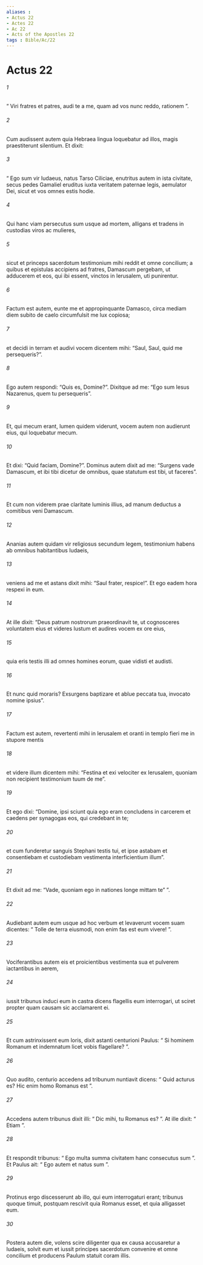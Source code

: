 ```yaml
---
aliases : 
- Actus 22
- Actes 22
- Ac 22
- Acts of the Apostles 22
tags : Bible/Ac/22
---
```


# Actus 22

###### 1
“ Viri fratres et patres, audi te a me, quam ad vos nunc reddo, rationem ”. 
###### 2
Cum audissent autem quia Hebraea lingua loquebatur ad illos, magis praestiterunt silentium. Et dixit: 
###### 3
“ Ego sum vir Iudaeus, natus Tarso Ciliciae, enutritus autem in ista civitate, secus pedes Gamaliel eruditus iuxta veritatem paternae legis, aemulator Dei, sicut et vos omnes estis hodie. 
###### 4
Qui hanc viam persecutus sum usque ad mortem, alligans et tradens in custodias viros ac mulieres, 
###### 5
sicut et princeps sacerdotum testimonium mihi reddit et omne concilium; a quibus et epistulas accipiens ad fratres, Damascum pergebam, ut adducerem et eos, qui ibi essent, vinctos in Ierusalem, uti punirentur.
###### 6
Factum est autem, eunte me et appropinquante Damasco, circa mediam diem subito de caelo circumfulsit me lux copiosa; 
###### 7
et decidi in terram et audivi vocem dicentem mihi: “Saul, Saul, quid me persequeris?”. 
###### 8
Ego autem respondi: “Quis es, Domine?”. Dixitque ad me: “Ego sum Iesus Nazarenus, quem tu persequeris”. 
###### 9
Et, qui mecum erant, lumen quidem viderunt, vocem autem non audierunt eius, qui loquebatur mecum. 
###### 10
Et dixi: “Quid faciam, Domine?”. Dominus autem dixit ad me: “Surgens vade Damascum, et ibi tibi dicetur de omnibus, quae statutum est tibi, ut faceres”. 
###### 11
Et cum non viderem prae claritate luminis illius, ad manum deductus a comitibus veni Damascum.
###### 12
Ananias autem quidam vir religiosus secundum legem, testimonium habens ab omnibus habitantibus Iudaeis, 
###### 13
veniens ad me et astans dixit mihi: “Saul frater, respice!”. Et ego eadem hora respexi in eum. 
###### 14
At ille dixit: “Deus patrum nostrorum praeordinavit te, ut cognosceres voluntatem eius et videres Iustum et audires vocem ex ore eius, 
###### 15
quia eris testis illi ad omnes homines eorum, quae vidisti et audisti. 
###### 16
Et nunc quid moraris? Exsurgens baptizare et ablue peccata tua, invocato nomine ipsius”.
###### 17
Factum est autem, revertenti mihi in Ierusalem et oranti in templo fieri me in stupore mentis 
###### 18
et videre illum dicentem mihi: “Festina et exi velociter ex Ierusalem, quoniam non recipient testimonium tuum de me”. 
###### 19
Et ego dixi: “Domine, ipsi sciunt quia ego eram concludens in carcerem et caedens per synagogas eos, qui credebant in te; 
###### 20
et cum funderetur sanguis Stephani testis tui, et ipse astabam et consentiebam et custodiebam vestimenta interficientium illum”. 
###### 21
Et dixit ad me: “Vade, quoniam ego in nationes longe mittam te” ”.
###### 22
Audiebant autem eum usque ad hoc verbum et levaverunt vocem suam dicentes: “ Tolle de terra eiusmodi, non enim fas est eum vivere! ”. 
###### 23
Vociferantibus autem eis et proicientibus vestimenta sua et pulverem iactantibus in aerem, 
###### 24
iussit tribunus induci eum in castra dicens flagellis eum interrogari, ut sciret propter quam causam sic acclamarent ei.
###### 25
Et cum astrinxissent eum loris, dixit astanti centurioni Paulus: “ Si hominem Romanum et indemnatum licet vobis flagellare? ”. 
###### 26
Quo audito, centurio accedens ad tribunum nuntiavit dicens: “ Quid acturus es? Hic enim homo Romanus est ”. 
###### 27
Accedens autem tribunus dixit illi: “ Dic mihi, tu Romanus es? ”. At ille dixit: “ Etiam ”. 
###### 28
Et respondit tribunus: “ Ego multa summa civitatem hanc consecutus sum ”. Et Paulus ait: “ Ego autem et natus sum ”. 
###### 29
Protinus ergo discesserunt ab illo, qui eum interrogaturi erant; tribunus quoque timuit, postquam rescivit quia Romanus esset, et quia alligasset eum.
###### 30
Postera autem die, volens scire diligenter qua ex causa accusaretur a Iudaeis, solvit eum et iussit principes sacerdotum convenire et omne concilium et producens Paulum statuit coram illis.

